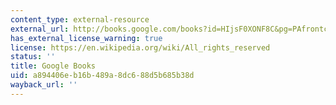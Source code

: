 ```yaml
---
content_type: external-resource
external_url: http://books.google.com/books?id=HIjsF0XONF8C&pg=PAfrontcover
has_external_license_warning: true
license: https://en.wikipedia.org/wiki/All_rights_reserved
status: ''
title: Google Books
uid: a894406e-b16b-489a-8dc6-88d5b685b38d
wayback_url: ''
---
```

